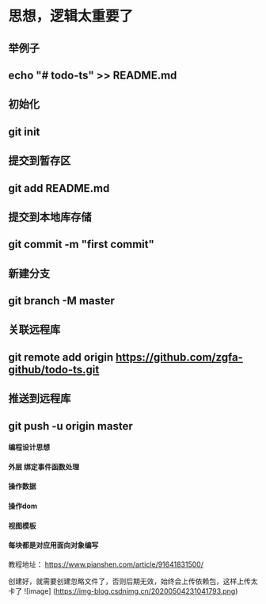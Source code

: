 ﻿# 思想，逻辑太重要了
## 举例子
## echo "# todo-ts" >> README.md
## 初始化
## git init
## 提交到暂存区
## git add README.md
## 提交到本地库存储
## git commit -m "first commit"
## 新建分支
## git branch -M master
## 关联远程库
## git remote add origin https://github.com/zgfa-github/todo-ts.git
## 推送到远程库
## git push -u origin master

#### 编程设计思想
#### 外层 绑定事件函数处理
#### 操作数据
#### 操作dom
#### 视图模板
#### 每块都是对应用面向对象编写

教程地址：
https://www.pianshen.com/article/91641831500/

创建好，就需要创建忽略文件了，否则后期无效，始终会上传依赖包，这样上传太卡了
![image]
(https://img-blog.csdnimg.cn/20200504231041793.png)